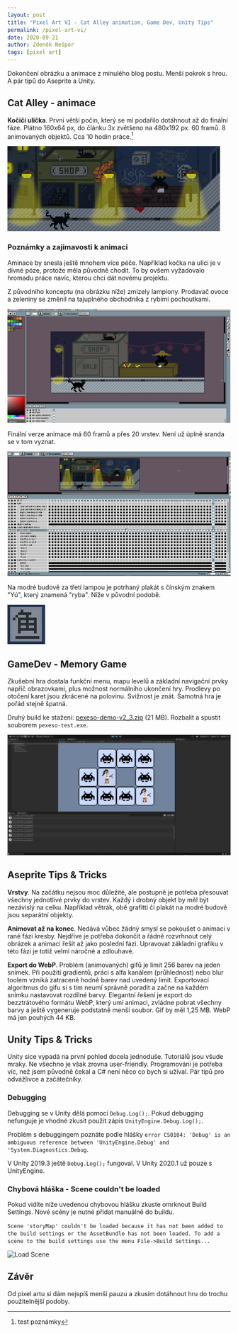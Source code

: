 ```yaml
---
layout: post
title: "Pixel Art VI - Cat Alley animation, Game Dev, Unity Tips"
permalink: /pixel-art-vi/
date: 2020-09-21
author: Zdeněk Nešpor
tags: [pixel art]
---
```


Dokončení obrázku a animace z minulého blog postu. Menší pokrok s hrou. A pár tipů do Aseprite a Unity.

## Cat Alley - animace

**Kočičí ulička**. První větší počin, který se mi podařilo dotáhnout až do finální fáze. Plátno 160x64 px, do článku 3x zvětšeno na 480x192 px. 60 framů. 8 animovaných objektů. Cca 10 hodin práce.[^1]

![Cat Alley](../assets/post-img/2020-09-21-pixel-art-vi/cat-alley.webp "Cat Alley")

### Poznámky a zajímavosti k animaci

Aminace by snesla ještě mnohem více péče. Například kočka na ulici je v divné póze, protože měla původně chodit. To by ovšem vyžadovalo hromadu práce navíc, kterou chci dát novému projektu.

Z původního konceptu (na obrázku níže) zmizely lampiony. Prodavač ovoce a zeleniny se změnil na tajuplného obchodníka z rybími pochoutkami.

![Cat Alley - draft](../assets/post-img/2020-09-14-pixel-art-v/cat-alley.png "Cat Alley - draft")

Finální verze animace má 60 framů a přes 20 vrstev. Není už úplně sranda se v tom vyznat.

![Cat Alley - draft](../assets/post-img/2020-09-21-pixel-art-vi/aseprite-animation.png "Cat finished")

Na modré budově za třetí lampou je potrhaný plakát s čínským znakem "Yú", který znamená "ryba". Níže v původní podobě.

![Yú](../assets/post-img/2020-09-21-pixel-art-vi/yu.png "Yú")

## GameDev - Memory Game

Zkušební hra dostala funkční menu, mapu levelů a základní navigační prvky napříč obrazovkami, plus možnost normálního ukončení hry. Prodlevy po otočení karet jsou zkrácené na polovinu. Svižnost je znát. Samotná hra je pořád stejně špatná.

Druhý build ke stažení: [pexeso-demo-v2_3.zip](../assets/post-img/2020-09-21-pixel-art-vi/pexeso-demo-v2_3.zip "pexeso-demo-v2_3.zip") (21 MB). Rozbalit a spustit souborem ```pexeso-test.exe```.

![Memory Game demo](../assets/post-img/2020-09-14-pixel-art-v/pexeso-demo.jpg "Memory Game demo")

## Aseprite Tips & Tricks

**Vrstvy**. Na začátku nejsou moc důležité, ale postupně je potřeba přesouvat všechny jednotlivé prvky do vrstev. Každý i drobný objekt by měl být nezávislý na celku. Například větrák, obě grafitti či plakát na modré budově jsou separátní objekty.

**Animovat až na konec**. Nedává vůbec žádný smysl se pokoušet o animaci v rané fázi kresby. Nejdříve je potřeba dokončit a řádně rozvrhnout celý obrázek a animaci řešit až jako poslední fázi. Upravovat základní grafiku v této fázi je totiž velmi náročné a zdlouhavé.

**Export do WebP**. Problém (animovaných) gifů je limit 256 barev na jeden snímek. Při použití gradientů, práci s alfa kanálem (průhlednost) nebo blur toolem vzniká zatraceně hodně barev nad uvedený limit. Exportovací algoritmus do gifu si s tím neumí správně poradit a začne na každém snímku nastavovat rozdílné barvy. Elegantní řešení je export do bezztrátového formátu WebP, který umí animaci, zvládne pobrat všechny barvy a ještě vygeneruje podstatně menší soubor. Gif by měl 1,25 MB. WebP má jen pouhých 44 KB.

## Unity Tips & Tricks

Unity sice vypadá na první pohled docela jednoduše. Tutoriálů jsou všude mraky. Ne všechno je však zrovna user-friendly. Programování je potřeba víc, než jsem původně čekal a C# není něco co bych si užíval. Pár tipů pro odvážlivce a začátečníky.

### Debugging

Debugging se v Unity dělá pomocí ```Debug.Log();```. Pokud debugging nefunguje je vhodné zkusit použít zápis ```UnityEngine.Debug.Log();```.

Problém s debuggingem poznáte podle hlášky ```error CS0104: 'Debug' is an ambiguous reference between 'UnityEngine.Debug' and 'System.Diagnostics.Debug```.

V Unity 2019.3 ještě ```Debug.Log();``` fungoval. V Unity 2020.1 už pouze s UnityEngine.

### Chybová hláška - Scene couldn't be loaded

Pokud vidíte níže uvedenou chybovou hlášku zkuste omrknout Build Settings. Nové scény je nutné přidat manuálně do buildu.

```Scene 'storyMap' couldn't be loaded because it has not been added to the build settings or the AssetBundle has not been loaded. To add a scene to the build settings use the menu File->Build Settings...```

![Load Scene](../assets/post-img/2020-09-21-pixel-art-vi/add-scene-to-build.jpg "Load Scene")

## Závěr

Od pixel artu si dám nejspíš menší pauzu a zkusím dotáhnout hru do trochu použitelnější podoby.

[^1]: test poznámky
